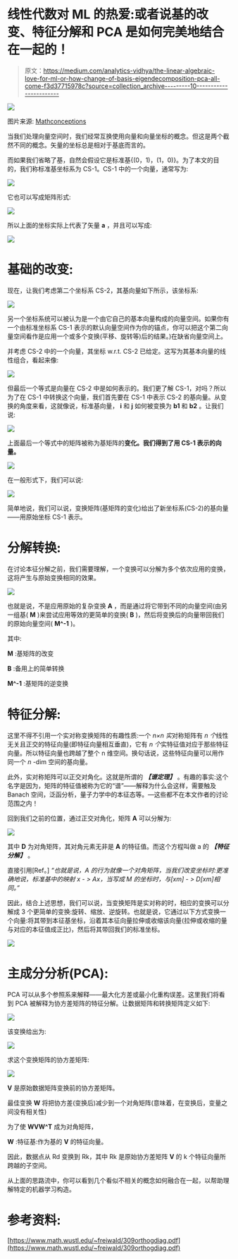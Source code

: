 # 线性代数对 ML 的热爱:或者说基的改变、特征分解和 PCA 是如何完美地结合在一起的！

> 原文：<https://medium.com/analytics-vidhya/the-linear-algebraic-love-for-ml-or-how-change-of-basis-eigendecomposition-pca-all-come-f3d37715978c?source=collection_archive---------10----------------------->

![](img/2eda2da1ccdd805d1f9227d969f9223e.png)

图片来源: [Mathconceptions](https://mathconceptions.wordpress.com/2013/06/12/word-clouds-indicate-retention/)

当我们处理向量空间时，我们经常互换使用向量和向量坐标的概念。但这是两个截然不同的概念。矢量的坐标总是相对于基底而言的。

而如果我们省略了基，自然会假设它是标准基{(0，1)，(1，0)}。为了本文的目的，我们称标准基坐标系为 CS-1。CS-1 中的一个向量，通常写为:

![](img/cd9afcbf19fa43d04fc57bf76959945f.png)

它也可以写成矩阵形式:

![](img/7b649f8644502870ba2a5c4e8006b12d.png)

所以上面的坐标实际上代表了矢量 **a** ，并且可以写成:

![](img/c51c99ca869653bc868f49c19a4d3082.png)

# 基础的改变:

现在，让我们考虑第二个坐标系 CS-2，其基向量如下所示，该坐标系:

![](img/df58da6509fb78cbac7be78bad6af989.png)

另一个坐标系统可以被认为是一个由它自己的基本向量构成的向量空间。如果你有一个由标准坐标系 CS-1 表示的默认向量空间作为你的锚点，你可以把这个第二向量空间看作是应用一个或多个变换(平移、旋转等)后的结果。)在缺省向量空间上。

并考虑 CS-2 中的一个向量，其坐标 w.r.t. CS-2 已给定。这写为其基本向量的线性组合，看起来像:

![](img/e1794c21ef9cae14e9313883dfcbabf2.png)

但最后一个等式是向量在 CS-2 中是如何表示的。我们更了解 CS-1，对吗？所以为了在 CS-1 中转换这个向量，我们首先要在 CS-1 中表示 CS-2 的基向量。从变换的角度来看，这就像说，标准基向量， **i** 和 **j** 如何被变换为 **b1** 和 **b2** 。让我们说:

![](img/5c7485dd623ce7283d885fa40cf84edb.png)

上面最后一个等式中的矩阵被称为基矩阵的**变化。我们得到了用 CS-1 表示的向量。**

![](img/238ec08358c70c9a80f3b315fca604e4.png)

在一般形式下，我们可以说:

![](img/ae3a643e998caea2371a070b0a4dcfb1.png)

简单地说，我们可以说，变换矩阵(基矩阵的变化)给出了新坐标系(CS-2)的基向量——用原始坐标 CS-1 表示。

# 分解转换:

在讨论本征分解之前，我们需要理解，一个变换可以分解为多个依次应用的变换，这将产生与原始变换相同的效果。

![](img/c7af697e45293f646ccba4c6e60404f8.png)

也就是说，不是应用原始的复杂变换 **A** ，而是通过将它带到不同的向量空间(由另一组基( **M** )来尝试应用等效的更简单的变换( **B** )，然后将变换后的向量带回我们的原始向量空间( **M^-1** )。

其中:

**M** :基矩阵的改变

**B** :备用上的简单转换

**M^-1** :基矩阵的逆变换

# 特征分解:

这里不得不引用一个实对称变换矩阵的有趣性质:一个 *n×n 实*对称矩阵有 *n 个*线性无关且正交的特征向量(即特征向量相互垂直)，它有 *n 个*实特征值对应于那些特征向量。所以特征向量也跨越了整个 n 维空间。换句话说，这些特征向量可以用作同一个 *n* -dim 空间的基向量。

此外，实对称矩阵可以正交对角化。这就是所谓的 ***【谱定理】*** 。有趣的事实:这个名字是因为，矩阵的特征值被称为它的“谱”——解释为什么会这样，需要触及 Banach 空间，泛函分析，量子力学中的本征态等。—这些都不在本文作者的讨论范围之内！

回到我们之前的位置，通过正交对角化，矩阵 **A** 可以分解为:

![](img/114c0815097e7512c2510ca103a95928.png)

其中 **D** 为对角矩阵，其对角元素无非是 **A** 的特征值。而这个方程叫做 a 的 ***【特征分解】*** 。

直接引用[Ref。] *“也就是说，A 的行为就像一个对角矩阵，当我们改变坐标时:更准确地说，标准基中的映射 x - > Ax，当写成 M 的坐标时，与[xm] - > D[xm]相同。”*

因此，结合上述思想，我们可以说，当变换矩阵是实对称的时，相应的变换可以分解成 3 个更简单的变换:旋转、缩放、逆旋转。也就是说，它通过以下方式变换一个向量:将其带到本征基坐标，沿着其本征向量拉伸或收缩该向量(拉伸或收缩的量与对应的本征值成正比)，然后将其带回我们的标准坐标。

![](img/fadd7b941acfda6d7360f28080ea40ad.png)

# 主成分分析(PCA):

PCA 可以从多个参照系来解释——最大化方差或最小化重构误差。这里我们将看到 PCA 被解释为协方差矩阵的特征分解。让数据矩阵和转换矩阵定义如下:

![](img/37569a1b818f364be4b39f791bacb35f.png)

该变换给出为:

![](img/833efe65fa303aa749ebb7d34c83ded2.png)

求这个变换矩阵的协方差矩阵:

![](img/1b7b3d91951ba2837795ebab29ea503b.png)

**V** 是原始数据矩阵变换前的协方差矩阵。

最佳变换 **W** 将把协方差(变换后)减少到一个对角矩阵(意味着，在变换后，变量之间没有相关性)

为了使 **WVW^T** 成为对角矩阵，

**W** :特征基:作为基的 **V** 的特征向量。

因此，数据点从 Rd 变换到 Rk，其中 Rk 是原始协方差矩阵 **V** 的 k 个特征向量所跨越的子空间。

从上面的思路流中，你可以看到几个看似不相关的概念如何融合在一起，以帮助理解特定的机器学习构造。

# 参考资料:

[https://www.math.wustl.edu/~freiwald/309orthogdiag.pdf](https://www.math.wustl.edu/~freiwald/309orthogdiag.pdf)